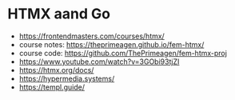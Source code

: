 # HTMX aand Go

* <https://frontendmasters.com/courses/htmx/>
* course notes: <https://theprimeagen.github.io/fem-htmx/>
* course code: <https://github.com/ThePrimeagen/fem-htmx-proj>
* <https://www.youtube.com/watch?v=3GObi93tjZI>
* <https://htmx.org/docs/>
* <https://hypermedia.systems/>
* <https://templ.guide/>